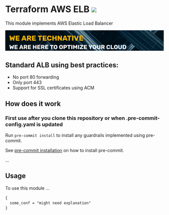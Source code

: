 # Terraform AWS ELB ![](https://img.shields.io/github/workflow/status/wearetechnative/terraform-aws-elb/tflint.yaml?style=plastic)

<!-- SHIELDS -->

This module implements AWS Elastic Load Balancer

[![](we-are-technative.png)](https://www.technative.nl)


## Standard ALB using best practices:

- No port 80 forwarding
- Only port 443
- Support for SSL certificates using ACM

## How does it work

### First use after you clone this repository or when .pre-commit-config.yaml is updated

Run `pre-commit install` to install any guardrails implemented using pre-commit.

See [pre-commit installation](https://pre-commit.com/#install) on how to install pre-commit.

...

## Usage

To use this module ...

```hcl
{
  some_conf = "might need explanation"
}
```

<!-- BEGIN_TF_DOCS -->
<!-- END_TF_DOCS -->
